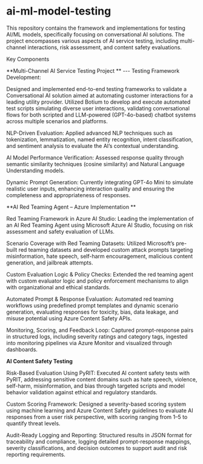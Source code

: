 # ai-ml-model-testing
This repository contains the framework and implementations for testing AI/ML models, specifically focusing on conversational AI solutions. The project encompasses various aspects of AI service testing, including multi-channel interactions, risk assessment, and content safety evaluations.


Key Components

**Multi-Channel AI Service Testing Project
**
--- Testing Framework Development:

Designed and implemented end-to-end testing frameworks to validate a Conversational AI solution aimed at automating customer interactions for a leading utility provider.
Utilized Botium to develop and execute automated test scripts simulating diverse user interactions, validating conversational flows for both scripted and LLM-powered (GPT-4o-based) chatbot systems across multiple scenarios and platforms.

NLP-Driven Evaluation: Applied advanced NLP techniques such as tokenization, lemmatization, named entity recognition, intent classification, and sentiment analysis to evaluate the AI’s contextual understanding.

AI Model Performance Verification: Assessed response quality through semantic similarity techniques (cosine similarity) and Natural Language Understanding models.

Dynamic Prompt Generation: Currently integrating GPT-4o Mini to simulate realistic user inputs, enhancing interaction quality and ensuring the completeness and appropriateness of responses.

**AI Red Teaming Agent – Azure Implementation
**

Red Teaming Framework in Azure AI Studio: Leading the implementation of an AI Red Teaming Agent using Microsoft Azure AI Studio, focusing on risk assessment and safety evaluation of LLMs.

Scenario Coverage with Red Teaming Datasets: Utilized Microsoft’s pre-built red teaming datasets and developed custom attack prompts targeting misinformation, hate speech, self-harm encouragement, malicious content generation, and jailbreak attempts.

Custom Evaluation Logic & Policy Checks: Extended the red teaming agent with custom evaluator logic and policy enforcement mechanisms to align with organizational and ethical standards.

Automated Prompt & Response Evaluation: Automated red teaming workflows using predefined prompt templates and dynamic scenario generation, evaluating responses for toxicity, bias, data leakage, and misuse potential using Azure Content Safety APIs.

Monitoring, Scoring, and Feedback Loop: Captured prompt-response pairs in structured logs, including severity ratings and category tags, ingested into monitoring pipelines via Azure Monitor and visualized through dashboards.

**AI Content Safety Testing**

Risk-Based Evaluation Using PyRIT: Executed AI content safety tests with PyRIT, addressing sensitive content domains such as hate speech, violence, self-harm, misinformation, and bias through targeted scripts and model behavior validation against ethical and regulatory standards.

Custom Scoring Framework: Designed a severity-based scoring system using machine learning and Azure Content Safety guidelines to evaluate AI responses from a user risk perspective, with scoring ranging from 1–5 to quantify threat levels.

Audit-Ready Logging and Reporting: Structured results in JSON format for traceability and compliance, logging detailed prompt-response mappings, severity classifications, and decision outcomes to support audit and risk reporting requirements.
